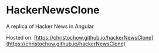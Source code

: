 # HackerNewsClone
A replica of Hacker News in Angular

Hosted on: [https://christochow.github.io/hackerNewsClone](https://christochow.github.io/hackerNewsClone)


